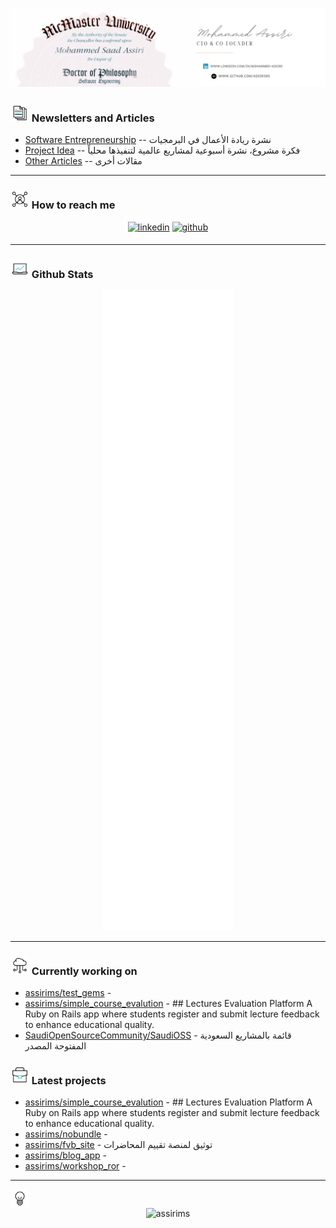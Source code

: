 <p align="center"><img src="https://github.com/assirims/assirims/blob/main/assets/banner.png" /></p>

### <img src="./assets/1.gif" width ="30" /><b> Newsletters and Articles</b>

- [Software Entrepreneurship](https://www.linkedin.com/newsletters/%D8%B1%D9%8A%D8%A7%D8%AF%D8%A9-%D8%A7%D9%84%D8%A3%D8%B9%D9%85%D8%A7%D9%84-%D9%81%D9%8A-%D8%A7%D9%84%D8%A8%D8%B1%D9%85%D8%AC%D9%8A%D8%A7%D8%AA-7120424670171918338/)
-- نشرة ريادة الأعمال في البرمجيات
- [Project Idea](https://www.linkedin.com/newsletters/%25D9%2581%25D9%2583%25D8%25B1%25D8%25A9-%25D9%2585%25D8%25B4%25D8%25B1%25D9%2588%25D8%25B9-7195055915396452352/)
-- فكرة مشروع، نشرة أسبوعية لمشاريع عالمية لتنفيذها محلياً
- [Other Articles](https://www.linkedin.com/in/mohammed-assiri/recent-activity/articles/)
-- مقالات أخرى

---

### <img src="./assets/2.gif" width ="30" /><b> How to reach me</b>

<div align='center'>
    <a href="https://linkedin.com/in/mohammed-assiri" target="_blank"><img src="https://img.shields.io/badge/linkedin:  Mohammed Assiri-%2300acee.svg?color=405DE6&style=for-the-badge&logo=linkedin&logoColor=white" alt=linkedin style="margin-bottom: 5px;"/></a>
    <a href="https://github.com/assirims" target="_blank"><img src="https://img.shields.io/badge/github:  @assirims-%2300acee.svg?color=000000&style=for-the-badge&logo=github&logoColor=white" alt=github style="margin-bottom: 5px;"/></a>
</div>

---

### <img src="./assets/3.gif" width ="30" /><b> Github Stats</b><br>

<div align="center"><img src="https://github.com/assirims/assirims/raw/main/github-metrics.svg" /></div>

---

### <img src="./assets/4.gif" width ="30" /> Currently working on

- [assirims/test_gems](https://github.com/assirims/test_gems) - 
- [assirims/simple_course_evalution](https://github.com/assirims/simple_course_evalution) - ## Lectures Evaluation Platform  A Ruby on Rails app where students register and submit lecture feedback to enhance educational quality.
- [SaudiOpenSourceCommunity/SaudiOSS](https://github.com/SaudiOpenSourceCommunity/SaudiOSS) - قائمة بالمشاريع السعودية المفتوحة المصدر
### <img src="./assets/5.gif" width ="30" /> Latest projects

- [assirims/simple_course_evalution](https://github.com/assirims/simple_course_evalution) - ## Lectures Evaluation Platform  A Ruby on Rails app where students register and submit lecture feedback to enhance educational quality.
- [assirims/nobundle](https://github.com/assirims/nobundle) - 
- [assirims/fvb_site](https://github.com/assirims/fvb_site) - توثيق لمنصة تقييم المحاضرات
- [assirims/blog_app](https://github.com/assirims/blog_app) - 
- [assirims/workshop_ror](https://github.com/assirims/workshop_ror) - 

---

<img src="./assets/6.gif" width ="30" align="center" />
<div align="center"><img src="https://komarev.com/ghpvc/?username=assirims&label=Profile%20views&color=lightgrey&style=for-the-badge" alt="assirims" /></div><br /><br />
